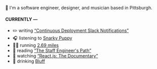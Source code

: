 👋 I'm a software engineer, designer, and musician based in Pittsburgh.

#### CURRENTLY —

* ✏️ writing [“Continuous Deployment Slack Notifications”](https://www.amoscato.com/journal/slack-deploy-notifications/)
* 🎧 listening to [Snarky Puppy](https://www.last.fm/music/Snarky+Puppy/_/Portal)
* 🏃‍♂️ running [2.69 miles](https://www.strava.com/activities/9020912034)
* 📘 reading [“The Staff Engineer&#39;s Path”](https://www.goodreads.com/book/show/59694859-the-staff-engineer-s-path)
* 🍿 watching [“React.js: The Documentary”](https://youtu.be/8pDqJVdNa44)
* 🍺 drinking [Bluff](https://untappd.com/user/namoscato/checkin/1275064926)

